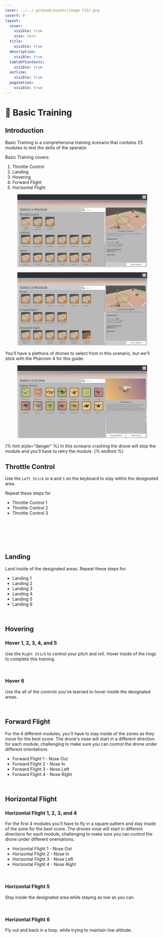 ```yaml
---
cover: ../../.gitbook/assets/image (53).png
coverY: 0
layout:
  cover:
    visible: true
    size: hero
  title:
    visible: true
  description:
    visible: true
  tableOfContents:
    visible: true
  outline:
    visible: true
  pagination:
    visible: true
---
```


# 🔰 Basic Training

## Introduction

Basic Training is a comprehensive training scenario that contains 25 modules to test the skills of the operator. &#x20;

Basic Training covers:

1. Throttle Control
2. Landing
3. Hovering
4. Forward Flight
5. Horizontal Flight

<figure><img src="../../.gitbook/assets/image (30).png" alt=""><figcaption></figcaption></figure>

<figure><img src="../../.gitbook/assets/image (46).png" alt=""><figcaption></figcaption></figure>

You'll have a plethora of drones to select from in this scenario, but we'll stick with the Phanrom 4 for this guide.

<figure><img src="../../.gitbook/assets/image (31).png" alt=""><figcaption></figcaption></figure>

{% hint style="danger" %}
In this scneario crashing the drone will stop the module and you'll have to retry the module.
{% endhint %}

## Throttle Control

Use the `Left Stick` or `W` and `S` on the keyboard to stay within the designated area.

Repeat these steps for

* Throttle Control 1
* Throttle Control 2
* Throttle Control 3

<figure><img src="../../.gitbook/assets/image (32).png" alt=""><figcaption></figcaption></figure>

<figure><img src="../../.gitbook/assets/image (34).png" alt=""><figcaption></figcaption></figure>

<figure><img src="../../.gitbook/assets/image (35).png" alt=""><figcaption></figcaption></figure>

## Landing

Land inside of the designated areas.  Repeat these steps for:

* Landing 1
* Landing 2
* Landing 3
* Landing 4
* Landing 5
* Landing 6

<figure><img src="../../.gitbook/assets/image (40).png" alt=""><figcaption></figcaption></figure>

## Hovering

### Hover 1, 2, 3, 4, and 5

Use the `Right Stick` to control your pitch and roll.  Hover inside of the rings to complete this training.

<figure><img src="../../.gitbook/assets/image (41).png" alt=""><figcaption></figcaption></figure>

### Hover 6

Use the all of the controls you've learned to hover inside the designated areas.&#x20;

<figure><img src="../../.gitbook/assets/image (42).png" alt=""><figcaption></figcaption></figure>

## Forward Flight

For the 4 different modules, you'll have to stay inside of the zones as they move for the best score.  The drone's nose will start in a different direction for each module, challenging to make sure you can control the drone under different orientations.

* Forward Flight 1 - Nose Out
* Forward Flight 2 - Nose In
* Forward Flight 3 - Nose Left
* Forward Flight 4 - Nose Right

<figure><img src="../../.gitbook/assets/image (43).png" alt=""><figcaption></figcaption></figure>

## Horizontal Flight

### Horizontal Flight 1, 2, 3, and 4

For the first 4  modules you'll have to fly in a square pattern and stay inside of the zone for the best score.  The drones nose will start in different directions for each module,  challenging to make sure you can control the drone under different orientations.

* Horizontal Flight 1 - Nose Out
* Horizontal Flight 2 - Nose In
* Horizontal Flight 3 - Nose Left
* Horizontal Flight 4 - Nose Right

<figure><img src="../../.gitbook/assets/image (45).png" alt=""><figcaption></figcaption></figure>

### Horizontal Flight 5

Stay inside the designated area while staying as low as you can.

<figure><img src="../../.gitbook/assets/image (47).png" alt=""><figcaption></figcaption></figure>

### Horizontal Flight 6

Fly out and back in a loop, while trying to maintain low altitude.

<figure><img src="../../.gitbook/assets/image (48).png" alt=""><figcaption></figcaption></figure>
